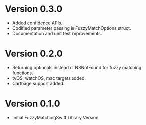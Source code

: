 # Version 0.3.0

- Added confidence APIs.
- Codified parameter passing in FuzzyMatchOptions struct.
- Documentation and unit test improvements.

# Version 0.2.0

- Returning optionals instead of NSNotFound for fuzzy matching functions.
- tvOS, watchOS, mac targets added.
- Carthage support added.

# Version 0.1.0

- Initial FuzzyMatchingSwift Library Version
